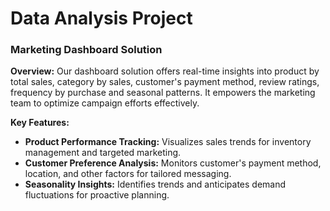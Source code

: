 # Data Analysis Project

### Marketing Dashboard Solution

**Overview:**
Our dashboard solution offers real-time insights into product by total sales, category by sales, customer's payment method, review ratings, frequency by purchase and seasonal patterns. It empowers the marketing team to optimize campaign efforts effectively.

**Key Features:**
- **Product Performance Tracking:** Visualizes sales trends for inventory management and targeted marketing.
- **Customer Preference Analysis:** Monitors customer's payment method, location, and other factors for tailored messaging.
- **Seasonality Insights:** Identifies trends and anticipates demand fluctuations for proactive planning.

